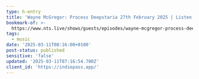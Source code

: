 ```yaml
---
type: h-entry
title: 'Wayne McGregor: Process Deepstaria 27th February 2025 | Listen on NTS'
bookmark-of: >-
  https://www.nts.live/shows/guests/episodes/wayne-mcgregor-process-deepstaria-27th-february-2025
tags:
  - music
date: '2025-03-11T08:16:00+0100'
post-status: published
sensitive: 'false'
updated: '2025-03-11T07:16:54.700Z'
client_id: 'https://indiepass.app/'
---
```



